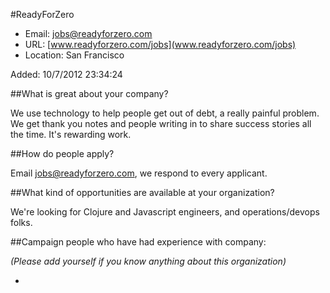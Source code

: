 
#ReadyForZero

* Email: [jobs@readyforzero.com](mailto:jobs@readyforzero.com)
* URL: [www.readyforzero.com/jobs](www.readyforzero.com/jobs)
* Location: San Francisco

Added: 10/7/2012 23:34:24

##What is great about your company?

We use technology to help people get out of debt, a really painful problem. We get thank you notes and people writing in to share success stories all the time. It's rewarding work.

##How do people apply?

Email jobs@readyforzero.com, we respond to every applicant.

##What kind of opportunities are available at your organization?

We're looking for Clojure and Javascript engineers, and operations/devops folks.

##Campaign people who have had experience with company:

*(Please add yourself if you know anything about this organization)*

* 


    